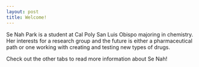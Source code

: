 ```yaml
---
layout: post
title: Welcome!
---
```

Se Nah Park is a student at Cal Poly San Luis Obispo majoring in chemistry. Her interests for a research group and the future is either a pharmaceutical path or one working with creating and testing new types of drugs. 

Check out the other tabs to read more information about Se Nah!
